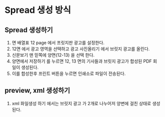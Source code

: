 # Spread 생성 방식

## Spread 생성하기
1. 면 배열표 12 page 에서 프릿지판 광고를 설정한다.
2. 12면 에서 광고 영역을 선택하고 광고 사진올리기 에서 브릿지 광고를 올린다.
3. 신문보기 맨 믿쪽에 양면(12-13) 을 선택 한다.
4. 양면에서 저장하기 를 누르면 12, 13 면의 기사들과 브릿지 광고가 합성된 PDF 회일이 생성된다.
5. 이를 합성한후 프린트 버튼을 누르면 인쇄소로 파일이 전송된다.

## preview, xml 생성하기
1. xml 화일생성 하기 에서는 브릿지 광고 가 2개로 나누어저 양변에 걸친 상태로 생성된다.
